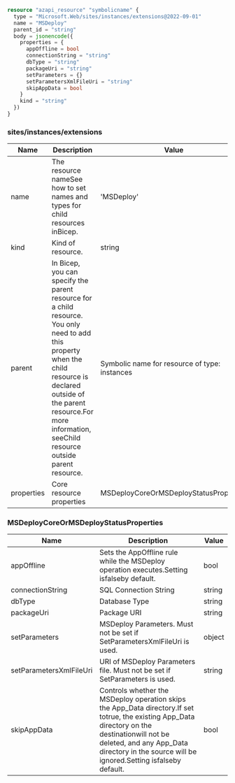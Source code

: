 ```terraform
resource "azapi_resource" "symbolicname" {
  type = "Microsoft.Web/sites/instances/extensions@2022-09-01"
  name = "MSDeploy"
  parent_id = "string"
  body = jsonencode({
    properties = {
      appOffline = bool
      connectionString = "string"
      dbType = "string"
      packageUri = "string"
      setParameters = {}
      setParametersXmlFileUri = "string"
      skipAppData = bool
    }
    kind = "string"
  })
}

```

### sites/instances/extensions

| Name | Description | Value |
|-|-|-|
| name | The resource nameSee how to set names and types for child resources inBicep. | 'MSDeploy' |
| kind | Kind of resource. | string |
| parent | In Bicep, you can specify the parent resource for a child resource. You only need to add this property when the child resource is declared outside of the parent resource.For more information, seeChild resource outside parent resource. | Symbolic name for resource of type: instances |
| properties | Core resource properties | MSDeployCoreOrMSDeployStatusProperties |


### MSDeployCoreOrMSDeployStatusProperties

| Name | Description | Value |
|-|-|-|
| appOffline | Sets the AppOffline rule while the MSDeploy operation executes.Setting isfalseby default. | bool |
| connectionString | SQL Connection String | string |
| dbType | Database Type | string |
| packageUri | Package URI | string |
| setParameters | MSDeploy Parameters. Must not be set if SetParametersXmlFileUri is used. | object |
| setParametersXmlFileUri | URI of MSDeploy Parameters file. Must not be set if SetParameters is used. | string |
| skipAppData | Controls whether the MSDeploy operation skips the App_Data directory.If set totrue, the existing App_Data directory on the destinationwill not be deleted, and any App_Data directory in the source will be ignored.Setting isfalseby default. | bool |


